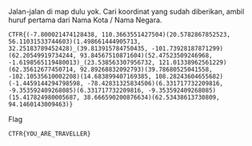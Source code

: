 Jalan-jalan di map dulu yok. Cari koordinat yang sudah diberikan, ambil huruf pertama dari Nama Kota / Nama Negara.

```
CTFR{(-7.800021474128438, 110.3663551427504)(20.5782867852523, 56.11031533744603)(1.498661444905713, 32.25183789452428)_(39.813915784750435, -101.73928187871299)(62.20549919734244, 93.84567510871604)(52.47523509246968, -1.6198565119480013)_(23.538563307956732, 121.01338962561229)(62.35612677450714, 92.89268832092793)(39.78680525041558, -102.10535610002208)(14.683899407169385, 108.28243604655682)(-1.4459144294798598, -78.42831325834506)(6.331717732209816, -9.353592409268085)(6.331717732209816, -9.353592409268085)(15.417824980005687, 38.666590200876634)(62.53438613730809, 94.1460143009463)}
```

Flag

```
CTFR{YOU_ARE_TRAVELLER}
```